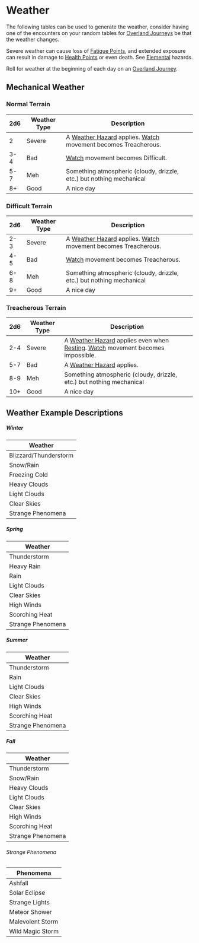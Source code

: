 # Weather

The following tables can be used to generate the weather, consider having one of the encounters on your random tables for [Overland Journeys](../../Game%20Procedures/Overland%20Journeys.md) be that the weather changes. 

Severe weather can cause loss of [Fatigue Points](../../Player%20Characters/Derived%20Statistics/Fatigue%20Points.md), and extended exposure can result in damage to [Health Points](../../Player%20Characters/Derived%20Statistics/Health%20Points.md) or even death. See [Elemental](../../Hazards/Elemental.md) hazards. 

Roll for weather at the beginning of each day on an [Overland Journey](../../Game%20Procedures/Overland%20Journeys.md).
## Mechanical Weather
### Normal Terrain

| 2d6 | Weather Type | Description                                                                                                                       |
| --- | ------------ | --------------------------------------------------------------------------------------------------------------------------------- |
| 2   | Severe       | A [Weather Hazard](../../Hazards/Elemental.md) applies. [Watch](../../Game%20Procedures/Watches.md) movement becomes Treacherous. |
| 3-4 | Bad          | [Watch](../../Game%20Procedures/Watches.md) movement becomes Difficult.                                                           |
| 5-7 | Meh          | Something atmospheric (cloudy, drizzle, etc.) but nothing mechanical                                                              |
| 8+  | Good         | A nice day                                                                                                                        |
### Difficult Terrain

| 2d6 | Weather Type | Description                                                                                                                       |
| --- | ------------ | --------------------------------------------------------------------------------------------------------------------------------- |
| 2-3 | Severe       | A [Weather Hazard](../../Hazards/Elemental.md) applies. [Watch](../../Game%20Procedures/Watches.md) movement becomes Treacherous. |
| 4-5 | Bad          | [Watch](../../Game%20Procedures/Watches.md) movement becomes Treacherous.                                                         |
| 6-8 | Meh          | Something atmospheric (cloudy, drizzle, etc.) but nothing mechanical                                                              |
| 9+  | Good         | A nice day                                                                                                                        |
###  Treacherous Terrain

| 2d6 | Weather Type | Description                                                                                                                                                                              |
| --- | ------------ | ---------------------------------------------------------------------------------------------------------------------------------------------------------------------------------------- |
| 2-4 | Severe       | A [Weather Hazard](../../Hazards/Elemental.md) applies even when [Resting](../../Game%20Procedures/Resting.md). [Watch](../../Game%20Procedures/Watches.md) movement becomes impossible. |
| 5-7 | Bad          | A [Weather Hazard](../../Hazards/Elemental.md) applies.                                                                                                                                  |
| 8-9 | Meh          | Something atmospheric (cloudy, drizzle, etc.) but nothing mechanical                                                                                                                     |
| 10+ | Good         | A nice day                                                                                                                                                                               |
## Weather Example Descriptions
##### Winter
| Weather               |
| --------------------- |
| Blizzard/Thunderstorm |
| Snow/Rain             |
| Freezing Cold         |
| Heavy Clouds          |
| Light Clouds          |
| Clear Skies           |
| Strange Phenomena     |
##### Spring
| Weather           |
| ----------------- |
| Thunderstorm      |
| Heavy Rain        |
| Rain              |
| Light Clouds      |
| Clear Skies       |
| High Winds        |
| Scorching Heat    |
| Strange Phenomena |
##### Summer
| Weather           |
| ----------------- |
| Thunderstorm      |
| Rain              |
| Light Clouds      |
| Clear Skies       |
| High Winds        |
| Scorching Heat    |
| Strange Phenomena |
##### Fall
| Weather           |
| ----------------- |
| Thunderstorm      |
| Snow/Rain         |
| Heavy Clouds      |
| Light Clouds      |
| Clear Skies       |
| High Winds        |
| Scorching Heat    |
| Strange Phenomena |
###### Strange Phenomena
| Phenomena        |
| ---------------- |
| Ashfall          |
| Solar Eclipse    |
| Strange Lights   |
| Meteor Shower    |
| Malevolent Storm |
| Wild Magic Storm |
